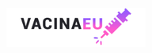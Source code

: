 <div align="center">
    <img src="./client/src/assets/images/logo.png" width="280px" alt="VacinaEu">
</div>
